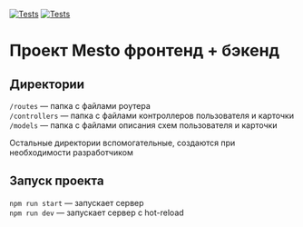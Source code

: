 [![Tests](https://github.com/VictoriaSultan/express-mesto-gha/actions/workflows/tests-13-sprint.yml/badge.svg)](https://github.com/VictoriaSultan/express-mesto-gha/actions/workflows/tests-13-sprint.yml) [![Tests](https://github.com/VictoriaSultan/express-mesto-gha/actions/workflows/tests-14-sprint.yml/badge.svg)](https://github.com/VictoriaSultan/express-mesto-gha/actions/workflows/tests-14-sprint.yml)
# Проект Mesto фронтенд + бэкенд


## Директории

`/routes` — папка с файлами роутера  
`/controllers` — папка с файлами контроллеров пользователя и карточки   
`/models` — папка с файлами описания схем пользователя и карточки  
  
Остальные директории вспомогательные, создаются при необходимости разработчиком


## Запуск проекта

`npm run start` — запускает сервер   
`npm run dev` — запускает сервер с hot-reload
